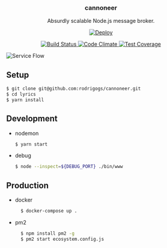 <p align="center">
  <h3 align="center">cannoneer</h3>

  <p align="center">
    Absurdly scalable Node.js message broker.
  </p>

  <p align="center">
    <a href="https://heroku.com/deploy?template=https://github.com/rodrigogs/cannoneer">
      <img src="https://www.herokucdn.com/deploy/button.svg" alt="Deploy">
    </a>
  </p>

  <p align="center">
   <a href="https://travis-ci.org/rodrigogs/cannoneer">
    <img src="https://travis-ci.org/rodrigogs/cannoneer.svg?branch=master" alt="Build Status">
   </a>

   <a href="https://codeclimate.com/github/rodrigogs/cannoneer">
    <img src="https://codeclimate.com/github/rodrigogs/cannoneer/badges/gpa.svg" alt="Code Climate">
   </a>

   <a href="https://codeclimate.com/github/rodrigogs/cannoneer/coverage">
    <img src="https://codeclimate.com/github/rodrigogs/cannoneer/badges/coverage.svg" alt="Test Coverage">
   </a>
  </p>
</p>

![Service Flow](https://github.com/rodrigogs/cannoneer/blob/master/media/flow.png)

Setup
-----
```bash
$ git clone git@github.com:rodrigogs/cannoneer.git
$ cd lyrics
$ yarn install
```

Development
-----------
* nodemon
  ```bash
  $ yarn start
  ```
* debug
  ```bash
  $ node --inspect=${DEBUG_PORT} ./bin/www
  ```
  
Production
----------
* docker
  ```bash
    $ docker-compose up .
  ```
* pm2
  ```bash
    $ npm install pm2 -g
    $ pm2 start ecosystem.config.js
  ```
